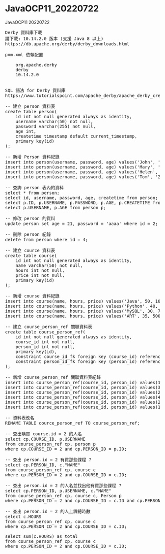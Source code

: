 # JavaOCP11_20220722
JavaOCP11 20220722
<pre>
Derby 資料庫下載
請下載: 10.14.2.0 版本 (支援 Java 8 以上)
https://db.apache.org/derby/derby_downloads.html

pom.xml 依賴配置
<dependency>
    <groupId>org.apache.derby</groupId>
    <artifactId>derby</artifactId>
    <version>10.14.2.0</version>
</dependency>

SQL 語法 for Derby 資料庫
https://www.tutorialspoint.com/apache_derby/apache_derby_create_table.htm

-- 建立 person 資料表
create table person(
    id int not null generated always as identity,
    username varchar(50) not null,
    password varchar(255) not null,
    age int,
    createtime timestamp default current_timestamp,
    primary key(id)
);

-- 新增 Person 資料紀錄
insert into person(username, password, age) values('John', '1234', 18);
insert into person(username, password, age) values('Mary', '5678', 19);
insert into person(username, password, age) values('Helen', '1111', 20);
insert into person(username, password, age) values('Tom', '2222', 17);

-- 查詢 person 表內的資料
select * from person;
select id, username, password, age, createtime from person;
select p.ID, p.USERNAME, p.PASSWORD, p.AGE, p.CREATETIME from person p;
select p.USERNAME, p.AGE from person p;

-- 修改 person 的資料
update person set age = 21, password = 'aaaa' where id = 2;

-- 刪除 person 紀錄
delete from person where id = 4;

-- 建立 cource 資料表
create table course(
    id int not null generated always as identity,
    name varchar(50) not null,
    hours int not null,
    price int not null,
    primary key(id)
);

-- 新增 course 資料紀錄
insert into course(name, hours, price) values('Java', 50, 10000);
insert into course(name, hours, price) values('Python', 40, 8000);
insert into course(name, hours, price) values('MySQL', 30, 7000);
insert into course(name, hours, price) values('ART', 35, 5000);

-- 建立 course_person_ref 關聯資料表
create table course_person_ref(
    id int not null generated always as identity,
    course_id int not null,
    person_id int not null,
    primary key(id),
    constraint course_id_fk foreign key (course_id) references course(id),
    constraint person_id_fk foreign key (person_id) references person(id)
);

-- 新增 course_person_ref 關聯資料表紀錄
insert into course_person_ref(course_id, person_id) values(1, 1);
insert into course_person_ref(course_id, person_id) values(3, 2);
insert into course_person_ref(course_id, person_id) values(2, 2);
insert into course_person_ref(course_id, person_id) values(4, 3);
insert into course_person_ref(course_id, person_id) values(2, 1);
insert into course_person_ref(course_id, person_id) values(1, 1);

-- 資料表改名
RENAME TABLE cource_person_ref TO course_person_ref;

-- 查出購買 course.id = 2 的人名
select cp.COURSE_ID, p.USERNAME 
from course_person_ref cp, person p
where cp.COURSE_ID = 2 and cp.PERSON_ID = p.ID;

-- 查出 person.id = 2 有買那些課程 ?
select cp.PERSON_ID, c."NAME"
from course_person_ref cp, course c
where cp.PERSON_ID = 2 and cp.COURSE_ID = c.ID;

-- 查出 person.id = 2 的人名並找出他有買那些課程 ?
select cp.PERSON_ID, p.USERNAME, c."NAME"
from course_person_ref cp, course c, Person p
where cp.PERSON_ID = 2 and cp.COURSE_ID = c.ID and cp.PERSON_ID = p.ID;

-- 查出 person.id = 2 的人上課總時數
select c.HOURS
from course_person_ref cp, course c
where cp.PERSON_ID = 2 and cp.COURSE_ID = c.ID;

select sum(c.HOURS) as total
from course_person_ref cp, course c
where cp.PERSON_ID = 2 and cp.COURSE_ID = c.ID;

</pre>
